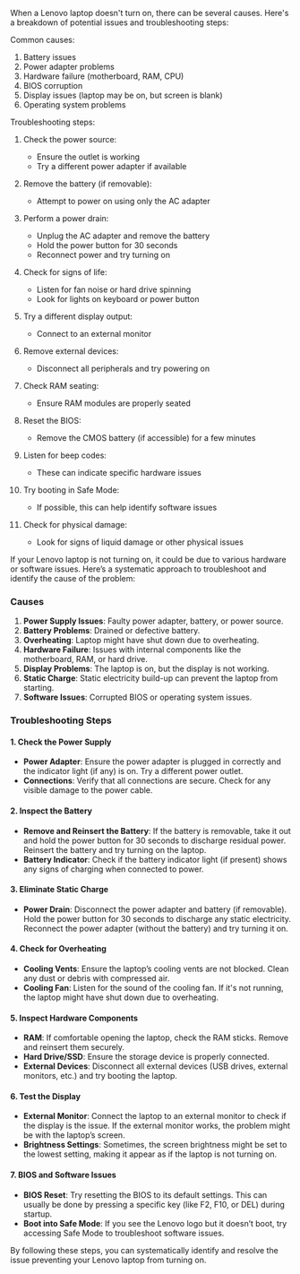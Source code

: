 When a Lenovo laptop doesn't turn on, there can be several causes. Here's a breakdown of potential issues and troubleshooting steps:

Common causes:

1. Battery issues
2. Power adapter problems
3. Hardware failure (motherboard, RAM, CPU)
4. BIOS corruption
5. Display issues (laptop may be on, but screen is blank)
6. Operating system problems

Troubleshooting steps:

1. Check the power source:
   - Ensure the outlet is working
   - Try a different power adapter if available

2. Remove the battery (if removable):
   - Attempt to power on using only the AC adapter

3. Perform a power drain:
   - Unplug the AC adapter and remove the battery
   - Hold the power button for 30 seconds
   - Reconnect power and try turning on

4. Check for signs of life:
   - Listen for fan noise or hard drive spinning
   - Look for lights on keyboard or power button

5. Try a different display output:
   - Connect to an external monitor

6. Remove external devices:
   - Disconnect all peripherals and try powering on

7. Check RAM seating:
   - Ensure RAM modules are properly seated

8. Reset the BIOS:
   - Remove the CMOS battery (if accessible) for a few minutes

9. Listen for beep codes:
   - These can indicate specific hardware issues

10. Try booting in Safe Mode:
    - If possible, this can help identify software issues

11. Check for physical damage:
    - Look for signs of liquid damage or other physical issues

If your Lenovo laptop is not turning on, it could be due to various hardware or software issues. Here’s a systematic approach to troubleshoot and identify the cause of the problem:

### Causes

1. **Power Supply Issues**: Faulty power adapter, battery, or power source.
2. **Battery Problems**: Drained or defective battery.
3. **Overheating**: Laptop might have shut down due to overheating.
4. **Hardware Failure**: Issues with internal components like the motherboard, RAM, or hard drive.
5. **Display Problems**: The laptop is on, but the display is not working.
6. **Static Charge**: Static electricity build-up can prevent the laptop from starting.
7. **Software Issues**: Corrupted BIOS or operating system issues.

### Troubleshooting Steps

#### 1. Check the Power Supply

- **Power Adapter**: Ensure the power adapter is plugged in correctly and the indicator light (if any) is on. Try a different power outlet.
- **Connections**: Verify that all connections are secure. Check for any visible damage to the power cable.

#### 2. Inspect the Battery

- **Remove and Reinsert the Battery**: If the battery is removable, take it out and hold the power button for 30 seconds to discharge residual power. Reinsert the battery and try turning on the laptop.
- **Battery Indicator**: Check if the battery indicator light (if present) shows any signs of charging when connected to power.

#### 3. Eliminate Static Charge

- **Power Drain**: Disconnect the power adapter and battery (if removable). Hold the power button for 30 seconds to discharge any static electricity. Reconnect the power adapter (without the battery) and try turning it on.

#### 4. Check for Overheating

- **Cooling Vents**: Ensure the laptop’s cooling vents are not blocked. Clean any dust or debris with compressed air.
- **Cooling Fan**: Listen for the sound of the cooling fan. If it's not running, the laptop might have shut down due to overheating.

#### 5. Inspect Hardware Components

- **RAM**: If comfortable opening the laptop, check the RAM sticks. Remove and reinsert them securely.
- **Hard Drive/SSD**: Ensure the storage device is properly connected.
- **External Devices**: Disconnect all external devices (USB drives, external monitors, etc.) and try booting the laptop.

#### 6. Test the Display

- **External Monitor**: Connect the laptop to an external monitor to check if the display is the issue. If the external monitor works, the problem might be with the laptop’s screen.
- **Brightness Settings**: Sometimes, the screen brightness might be set to the lowest setting, making it appear as if the laptop is not turning on.

#### 7. BIOS and Software Issues

- **BIOS Reset**: Try resetting the BIOS to its default settings. This can usually be done by pressing a specific key (like F2, F10, or DEL) during startup.
- **Boot into Safe Mode**: If you see the Lenovo logo but it doesn’t boot, try accessing Safe Mode to troubleshoot software issues.

By following these steps, you can systematically identify and resolve the issue preventing your Lenovo laptop from turning on.